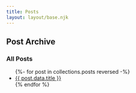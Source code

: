 ```yaml
---
title: Posts
layout: layout/base.njk
---
```


<h2>Post Archive</h2>
<div class="textbox">



<!--### Site Wide Tag Cloud


<p class="center">{% for tag in collections -%}{% if tag[0] != "all" and tag[0] != "posts" %}<a href="../posts/tags/{{ tag[0] | slugify }}.html">{{ tag[0] }}</a> ({{ tag | length }}) {% endif %}{%- endfor %}</p>-->





### All Posts

<ul class="none">
{%- for post in collections.posts reversed -%}
  <li><a href="{{ post.url }}">{{ post.data.title }}</a></li>
{% endfor %}
</ul>



</div>

 